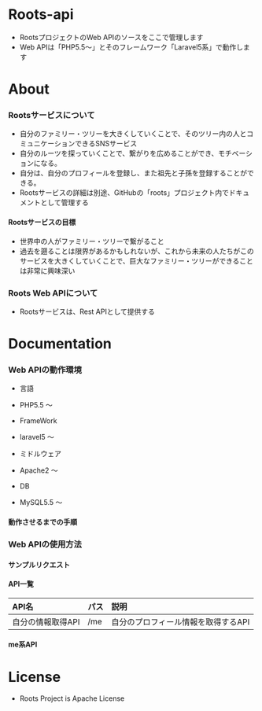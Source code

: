 # Roots-api

* RootsプロジェクトのWeb APIのソースをここで管理します
* Web APIは「PHP5.5〜」とそのフレームワーク「Laravel5系」で動作します

# About

### Rootsサービスについて

* 自分のファミリー・ツリーを大きくしていくことで、そのツリー内の人とコミュニケーションできるSNSサービス
* 自分のルーツを探っていくことで、繋がりを広めることができ、モチベーションになる。
* 自分は、自分のプロフィールを登録し、また祖先と子孫を登録することができる。
* Rootsサービスの詳細は別途、GitHubの「roots」プロジェクト内でドキュメントとして管理する

#### Rootsサービスの目標

* 世界中の人がファミリー・ツリーで繋がること
 * 過去を遡ることは限界があるかもしれないが、これから未来の人たちがこのサービスを大きくしていくことで、巨大なファミリー・ツリーができることは非常に興味深い

### Roots Web APIについて

* Rootsサービスは、Rest APIとして提供する

# Documentation

### Web APIの動作環境

* 言語
 * PHP5.5 〜

* FrameWork
 * laravel5 〜

* ミドルウェア
 * Apache2 〜

* DB
 * MySQL5.5 〜

#### 動作させるまでの手順

### Web APIの使用方法

#### サンプルリクエスト

#### API一覧

|API名            |パス|説明                               |
|:----------------|:---|:----------------------------------|
|自分の情報取得API|/me |自分のプロフィール情報を取得するAPI|

#### me系API

# License

* Roots Project is Apache License
